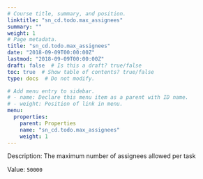 ```yaml
---
# Course title, summary, and position.
linktitle: "sn_cd.todo.max_assignees"
summary: ""
weight: 1
# Page metadata.
title: "sn_cd.todo.max_assignees"
date: "2018-09-09T00:00:00Z"
lastmod: "2018-09-09T00:00:00Z"
draft: false  # Is this a draft? true/false
toc: true  # Show table of contents? true/false
type: docs  # Do not modify.

# Add menu entry to sidebar.
# - name: Declare this menu item as a parent with ID name.
# - weight: Position of link in menu.
menu:
  properties:
    parent: Properties
    name: "sn_cd.todo.max_assignees"
    weight: 1
---
```


Description: The maximum number of assignees allowed per task


Value: `50000`